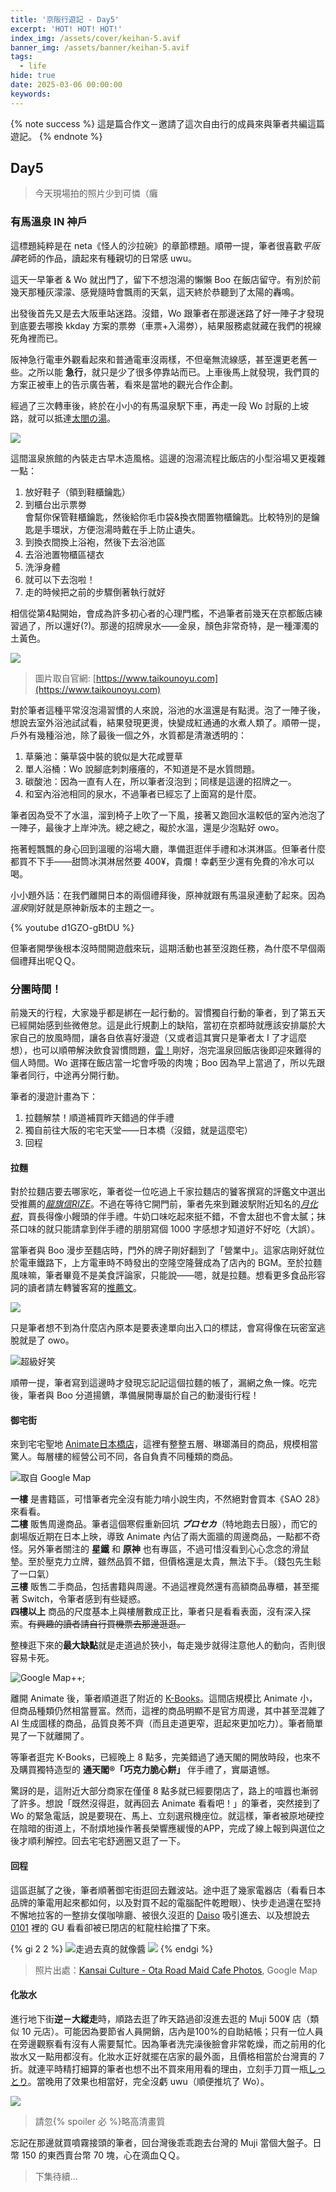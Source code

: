 ```yaml
---
title: '京阪行遊記 - Day5'
excerpt: 'HOT! HOT! HOT!'
index_img: /assets/cover/keihan-5.avif
banner_img: /assets/banner/keihan-5.avif
tags:
  - life
hide: true
date: 2025-03-06 00:00:00
keywords:
---
```


<!-- Latex Protector: Remove "@" before use -->
<!--@lp:skip-all-->
<!--@lp:skip-some-->

<!-- EMSP Replacer: Auto replacement of double full-width white-space with &emsp;&emsp; -->

<!-- Spoiler Replacer: Replace ||text||  with {% spoiler text %} -->
<!--@sprp:skip-all-->

<!-- Footnote Reposer: Auto repositioning of all the footnotes in post -->
<!--@ft:skip-all-->

{% note success %}
這是篇合作文－邀請了這次自由行的成員來與筆者共編這篇遊記。
{% endnote %}

## Day5

> 今天現場拍的照片少到可憐（癱

### 有馬溫泉 IN 神戶

這標題純粹是在 neta《怪人的沙拉碗》的章節標題。順帶一提，筆者很喜歡*平阪讀*老師的作品，讀起來有種親切的日常感 uwu。

這天一早筆者 & Wo 就出門了，留下不想泡湯的懶懶 Boo 在飯店留守。有別於前幾天那種灰濛濛、感覺隨時會飄雨的天氣，這天終於恭聽到了太陽的轟鳴。

出發後首先又是去大阪車站迷路。沒錯，Wo 跟筆者在那邊迷路了好一陣子才發現到底要去哪換 kkday 方案的票劵（車票+入湯劵），結果服務處就藏在我們的視線死角裡而已。

阪神急行電車外觀看起來和普通電車沒兩樣，不但毫無流線感，甚至還更老舊一些。之所以能 **急行**，就只是少了很多停靠站而已。上車後馬上就發現，我們買的方案正被車上的告示廣告著，看來是當地的觀光合作企劃。

經過了三次轉車後，終於在小小的有馬温泉駅下車，再走一段 Wo 討厭的上坡路，就可以抵達[太閤の湯](https://maps.app.goo.gl/LKyKzQmjuq731z5D7)。

![](onnzenn.avif)

這間溫泉旅館的內裝走古早木造風格。這邊的泡湯流程比飯店的小型浴場又更複雜一點：

1. 放好鞋子（領到鞋櫃鑰匙）  
2. 到櫃台出示票劵  
   會幫你保管鞋櫃鑰匙，然後給你毛巾袋&換衣間置物櫃鑰匙。比較特別的是鑰匙是手環狀，方便泡湯時戴在手上防止遺失。  
3. 到換衣間換上浴袍，然後下去浴池區  
4. 去浴池置物櫃區褪衣  
5. 洗淨身體  
6. 就可以下去泡啦！  
7. 走的時候把之前的步驟倒著執行就好

相信從第4點開始，會成為許多初心者的心理門檻，不過筆者前幾天在京都飯店練習過了，所以還好(?)。那邊的招牌泉水——金泉，顏色非常奇特，是一種渾濁的土黃色。

![](official.avif)
> 圖片取自官網: [https://www.taikounoyu.com](https://www.taikounoyu.com)

對於筆者這種平常沒泡湯習慣的人來說，浴池的水溫還是有點燙。泡了一陣子後，想說去室外浴池試試看，結果發現更燙，快變成紅通通的水煮人類了。順帶一提，戶外有幾種浴池，除了最後一個之外，水質都是清澈透明的：

1. 草藥池：藥草袋中裝的貌似是大花咸豐草  
2. 單人浴桶：Wo 說腳底刺刺癢癢的，不知道是不是水質問題。  
3. 碳酸池：因為一直有人在，所以筆者沒泡到；同樣是這邊的招牌之一。  
4. 和室內浴池相同的泉水，不過筆者已經忘了上面寫的是什麼。

筆者因為受不了水溫，溜到椅子上吹了一下風，接著又跑回水溫較低的室內池泡了一陣子，最後才上岸沖洗。總之總之，礙於水溫，還是少泡點好 owo。

拖著輕飄飄的身心回到溫暖的浴場大廳，準備逛逛伴手禮和冰淇淋區。但筆者什麼都買不下手——甜筒冰淇淋居然要 400¥，貴爛！幸虧至少還有免費的冷水可以喝。

小小題外話：在我們離開日本的兩個禮拜後，原神就跟有馬温泉連動了起來。因為*溫泉*剛好就是原神新版本的主題之一。

<!-- 【原神】原神x有馬温泉コラボ 特別ムービー -->
{% youtube d1GZO-gBtDU %}

但筆者開學後根本沒時間開遊戲來玩，這期活動也甚至沒跑任務，為什麼不早個兩個禮拜出呢ＱＱ。

### 分團時間！

前幾天的行程，大家幾乎都是綁在一起行動的。習慣獨自行動的筆者，到了第五天已經開始感到些微倦怠。這是此行規劃上的缺陷，當初在京都時就應該安排屬於大家自己的放風時間，讓各自依喜好漫遊（又或者這其實只是筆者太 Ⅰ 了才這麼想），也可以順帶解決飲食習慣問題，[雷！](https://phantom0174.github.io/2025/03/keihan-slack/#可以吃好一點)剛好，泡完溫泉回飯店後即迎來難得的個人時間。Wo 選擇在飯店當一坨會呼吸的肉塊；Boo 因為早上當過了，所以先跟筆者同行，中途再分開行動。

筆者的漫遊計畫為下：

1. 拉麵解禁！順道補買昨天錯過的伴手禮  
2. 獨自前往大阪的宅宅天堂——日本橋（沒錯，就是這麼宅）  
3. 回程

#### 拉麵

對於拉麵店要去哪家吃，筆者從一位吃過上千家拉麵店的饕客撰寫的評鑑文中選出受推薦的[*龍旗信RIZE*](https://maps.app.goo.gl/zHcLcmccjrRaNC7S9)。不過在等待它開門前，筆者先來到難波駅附近知名的[*月化粧*](https://maps.app.goo.gl/wrjRQWDJNgQaZDhd9)，買長得像小饅頭的伴手禮。牛奶口味吃起來挺不錯，不會太甜也不會太膩；抹茶口味的就只能請拿到伴手禮的朋朋寫個 1000 字感想才知道好不好吃（大誤）。

當筆者與 Boo 漫步至麵店時，門外的牌子剛好翻到了「營業中」。這家店剛好就位於電車鐵路下，上方電車時不時發出的空隆空隆聲成為了店內的 BGM。至於拉麵風味嘛，筆者畢竟不是美食評論家，只能說——嗯，就是拉麵。想看更多食品形容詞的讀者請左轉饕客寫的[推薦文](https://matcha-jp.com/tw/5959)。

![](ramen.avif)

只是筆者想不到為什麼店內原本是要表達單向出入口的標誌，會寫得像在玩密室逃脫就是了 owo。

![超級好笑](exit.avif)

順帶一提，筆者寫到這邊時才發現忘記記這個拉麵的帳了，漏網之魚一條。吃完後，筆者與 Boo 分道揚鑣，準備展開專屬於自己的動漫街行程！

#### 御宅街

來到宅宅聖地 [Animate日本橋店](https://maps.app.goo.gl/VwWahrKBfpchdzvK9)，這裡有整整五層、琳瑯滿目的商品，規模相當驚人。每層樓的經營公司不同，各自負責不同種類的商品。

![取自 Google Map](https://lh5.googleusercontent.com/p/AF1QipNjDTKESuKtY2VNzpQvkVDCCKpVEpWMiQ5lyt3D=s1024-v1)

**一樓** 是書籍區，可惜筆者完全沒有能力啃小說生肉，不然絕對會買本《SAO 28》來看看。  
**二樓** 販售周邊商品。筆者這個寒假重新回坑 ***プロセカ***（特地跑去日服），而它的劇場版近期在日本上映，導致 Animate 內佔了兩大面牆的周邊商品，一點都不奇怪。另外筆者關注的 **星鐵** 和 **原神** 也有專區，不過可惜沒看到心心念念的滑鼠墊。至於壓克力立牌，雖然品質不錯，但價格還是太貴，無法下手。（錢包先生鬆了一口氣）  
**三樓** 販售二手商品，包括書籍與周邊。不過這裡竟然還有高額商品專櫃，甚至擺著 Switch，令筆者感到有些疑惑。  
**四樓以上** 商品的尺度基本上與樓層數成正比，筆者只是看看表面，沒有深入探索。~~有興趣的讀者請自行買機票去那邊逛逛。~~

整棟逛下來的**最大缺點**就是走道過於狹小，每走幾步就得注意他人的動向，否則很容易卡死。

![Google Map++;](https://lh5.googleusercontent.com/p/AF1QipPAD9NfAq9sQEFIzXTvk0QwmRZ0cXnx1sDe2xA=s1024-v1)

離開 Animate 後，筆者順道逛了附近的 [K-Books](https://maps.app.goo.gl/ZcFc4jWaJAJ2FmM4A)。這間店規模比 Animate 小，但商品種類仍然相當豐富。然而，這裡的商品明顯不是官方周邊，其中甚至混雜了 AI 生成圖樣的商品，品質良莠不齊（而且走道更窄，逛起來更加吃力）。筆者簡單晃了一下就離開了。

等筆者逛完 K-Books，已經晚上 8 點多，完美錯過了通天閣的開放時段，也來不及購買獨特造型的 **通天閣®「巧克力脆心餅」** 伴手禮了，實屬遺憾。

驚訝的是，這附近大部分商家在僅僅 8 點多就已經要閉店了，路上的喧囂也漸弱了許多。想說「既然沒得逛，就再回去 Animate 看看吧！」的筆者，突然接到了 Wo 的緊急電話，說是要現在、馬上、立刻選飛機座位。就這樣，筆者被原地硬控在陰暗的街道上，不耐煩地操作著長榮響應緩慢的APP，完成了線上報到與選位之後才順利解控。回去宅宅舒適圈又逛了一下。

#### 回程

這區逛膩了之後，筆者順著御宅街逛回去難波站。途中逛了幾家電器店（看看日本品牌的筆電用起來都如何，以及對買不起的電腦配件乾瞪眼）、快步走過還在堅持不懈地拉客的一整排女僕咖啡廳、被很久沒逛的 [Daiso](https://maps.app.goo.gl/Ds7CB4ymgPHfhWbbA) 吸引進去、以及想說去 [0101](https://maps.app.goo.gl/irJfmRiPa8p6VTCg7) 裡的 GU 看看卻被已閉店的紅龍柱給擋了下來。

{% gi 2 2 %}
  ![走過去真的就像醬](maid_street.avif)
  ![](https://lh5.googleusercontent.com/p/AF1QipNIA8sf3FL6VkRI3V_IYMyNwOSikmm0bJQpPv13=s846-k-no)
{% endgi %}

> 照片出處：[Kansai Culture - Ota Road Maid Cafe Photos](https://kansaiculture.blogspot.com/2021/09/ota-road-maid-cafe-photos.html), Google Map

#### 化妝水

進行地下街**逆－大縱走**時，順路去逛了昨天路過卻沒進去逛的 Muji 500¥ 店（類似 10 元店）。可能因為要節省人員開銷，店內是100%的自助結帳；只有一位人員在旁邊觀察看有沒有人需要幫忙。因為筆者洗完澡後臉會非常乾燥，而之前用的化妝水又一點用都沒有。化妝水正好就擺在店家的最外面，且價格相當於台灣賣的 7 折。就連平時精打細算的筆者也想不出不買來用用看的理由，立刻手刀買一瓶[しっとり](https://shop.muji.tw/SalePage/Index/8913685)。當晚用了效果也相當好，完全沒虧 uwu（順便推坑了 Wo）。

![](muji.avif)

> 請忽{% spoiler 必 %}略高清畫質

忘記在那邊就買噴霧接頭的筆者，回台灣後乖乖跑去台灣的 Muji 當個大盤子。日幣 150 的東西賣台幣 70 塊，心在滴血ＱＱ。

> 下集待續...
